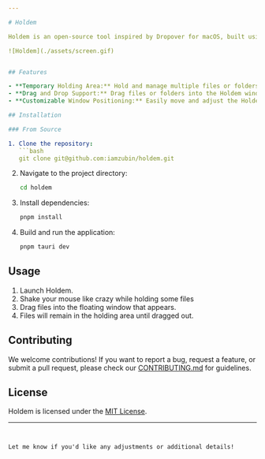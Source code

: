 ```yaml
---

# Holdem

Holdem is an open-source tool inspired by Dropover for macOS, built using [Tauri](https://tauri.app). It simplifies file drag-and-drop management, offering a temporary holding area for files or folders, making multitasking and file organization smoother across your desktop.

![Holdem](./assets/screen.gif)


## Features

- **Temporary Holding Area:** Hold and manage multiple files or folders in a convenient floating window.
- **Drag and Drop Support:** Drag files or folders into the Holdem window, and drag them out when needed.
- **Customizable Window Positioning:** Easily move and adjust the Holdem window anywhere on the screen.

## Installation

### From Source

1. Clone the repository:
   ```bash
   git clone git@github.com:iamzubin/holdem.git
   ```
2. Navigate to the project directory:
   ```bash
   cd holdem
   ```
3. Install dependencies:
   ```bash
   pnpm install
   ```
4. Build and run the application:
   ```bash
   pnpm tauri dev
   ```

## Usage

1. Launch Holdem.
2. Shake your mouse like crazy while holding some files
3. Drag files into the floating window that appears.
4. Files will remain in the holding area until dragged out.

## Contributing

We welcome contributions! If you want to report a bug, request a feature, or submit a pull request, please check our [CONTRIBUTING.md](CONTRIBUTING.md) for guidelines.

## License

Holdem is licensed under the [MIT License](LICENSE).

---
```


Let me know if you'd like any adjustments or additional details!